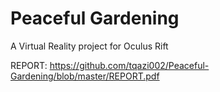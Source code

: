 # Peaceful Gardening

A Virtual Reality project for Oculus Rift

REPORT: https://github.com/tqazi002/Peaceful-Gardening/blob/master/REPORT.pdf 
